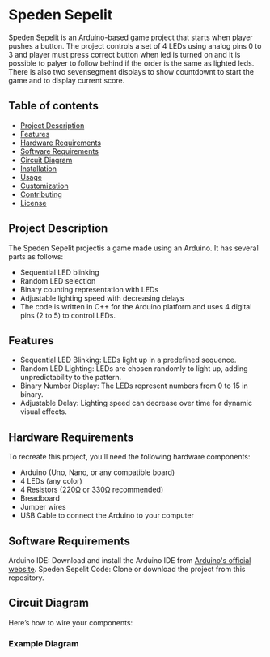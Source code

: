 # Speden Sepelit

Speden Sepelit is an Arduino-based game project that starts when player pushes a button. The project controls a set of 4 LEDs using analog pins 0 to 3  and player must press correct button when led is turned on and it is possible to palyer to follow behind if the order is the same as lighted leds. There is also two sevensegment displays to show countdownt to start the game and to display current score. 

## Table of contents

* [Project Description](https://pages.github.com/)
* [Features](https://pages.github.com/)
* [Hardware Requirements](https://pages.github.com/)
* [Software Requirements](https://pages.github.com/)
* [Circuit Diagram](https://pages.github.com/)
* [Installation](https://pages.github.com/)
* [Usage](https://pages.github.com/)
* [Customization](https://pages.github.com/)
* [Contributing](https://pages.github.com/)
* [License](https://pages.github.com/)

## Project Description

The Speden Sepelit projectis a game made using an Arduino. It has several parts as follows:

* Sequential LED blinking
* Random LED selection
* Binary counting representation with LEDs
* Adjustable lighting speed with decreasing delays
* The code is written in C++ for the Arduino platform and uses 4 digital pins (2 to 5) to control LEDs.

## Features

* Sequential LED Blinking: LEDs light up in a predefined sequence.
* Random LED Lighting: LEDs are chosen randomly to light up, adding unpredictability to the pattern.
* Binary Number Display: The LEDs represent numbers from 0 to 15 in binary.
* Adjustable Delay: Lighting speed can decrease over time for dynamic visual effects.

## Hardware Requirements

To recreate this project, you'll need the following hardware components:

* Arduino (Uno, Nano, or any compatible board)
* 4 LEDs (any color)
* 4 Resistors (220Ω or 330Ω recommended)
* Breadboard
* Jumper wires
* USB Cable to connect the Arduino to your computer

## Software Requirements

Arduino IDE: Download and install the Arduino IDE from [Arduino's official website](https://www.arduino.cc/).
Speden Sepelit Code: Clone or download the project from this repository.

## Circuit Diagram

Here’s how to wire your components:

### Example Diagram



